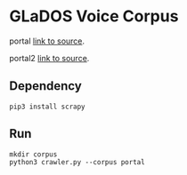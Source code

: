 # GLaDOS Voice Corpus

portal
[link to source](https://theportalwiki.com/wiki/GLaDOS_voice_lines).

portal2 [link to source](https://combineoverwiki.net/wiki/GLaDOS/Quotes/Portal_2_single-player).

## Dependency
```
pip3 install scrapy
```

## Run
```
mkdir corpus
python3 crawler.py --corpus portal
```
